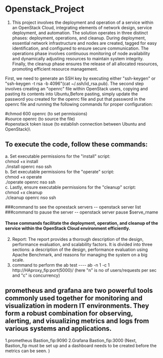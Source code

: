 # Openstack_Project

1. This project involves the deployment and operation of a service within an OpenStack Cloud, integrating elements of network design, service deployment, and automation. The solution operates in three distinct phases: deployment, operations, and cleanup. During deployment, essential network infrastructure and nodes are created, tagged for easy identification, and configured to ensure secure communication. The operations phase involves continuous monitoring of node availability and dynamically adjusting resources to maintain system integrity. Finally, the cleanup phase ensures the release of all allocated resources, promoting efficient resource management.

First, we need to generate an SSH key by executing either "ssh-keygen" or "ssh-keygen -t rsa -b 4096"(cat ~/.ssh/id_rsa.pub). The second step involves creating an "openrc" file within OpenStack users, copying and pasting its contents into Ubuntu,Before pasting, simply update the password you created for the openrc file and put that password in the openrc file and running the following commands for proper configuration:

#chmod 600 openrc        (to set permissions)\
#source openrc           (to source the file)\
#openstack token issue   (to establish connection between Ubuntu and OpenStack)\

## To execute the code, follow these commands:

a. Set executable permissions for the "install" script:\
  chmod +x install\
  ./install openrc nso ssh\
b. Set executable permissions for the "operate" script:\
   chmod +x operate\
   ./operate openrc nso ssh\
c. Lastly, ensure executable permissions for the "cleanup" script:\
   chmod +x cleanup\
   ./cleanup openrc nso ssh




  ###command to see the opnestack servers -- openstack server list
  ###command to pause the server          -- openstack server pause $serve_rname
   
#### These commands facilitate the deployment, operation, and cleanup of the service within the OpenStack Cloud environment efficiently.


2. Report: The report provides a thorough description of the design, performance evaluation, and scalability factors. It is divided into three sections: a description of the design, performance evaluation using Apache Benchmark, and reasons for managing the system on a big scale.
3. command to perform the ab test ----  ab -n 1 -c 1 http://HAproxy_fip:port(5000)/  (here "n" is no of users/requests per sec and "c" is concurrency)


## prometheus and grafana are two powerful tools commonly used together for monitoring and visualization in modern IT environments. They form a robust combination for observing, alerting, and visualizing metrics and logs from various systems and applications.
1.prometheus  Bastion_fip:9090
2.Grafana     Bastion_fip:3000 (Next, Bastion_fip must be set up and a dashboard needs to be created before the metrics can be seen. )
